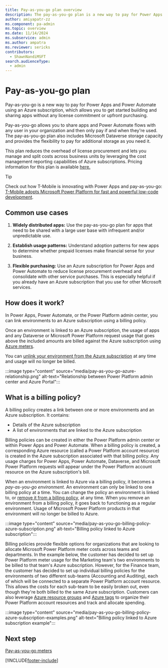 ```yaml
---
title: Pay-as-you-go plan overview 
description: The pay-as-you-go plan is a new way to pay for Power Apps using an Azure subscription, which allows you to get started without any license commitment.
author: amiyapatr-zz
ms.component: pa-admin
ms.topic: overview
ms.date: 11/14/2024
ms.subservice: admin
ms.author: ampatra
ms.reviewer: sericks 
contributors:
  - ShawnNandiMSFT
search.audienceType: 
  - admin
---
```

# Pay-as-you-go plan

<!-- https://go.microsoft.com/fwlink/?linkid=2173947 -->

Pay-as-you-go is a new way to pay for Power Apps and Power Automate using an Azure subscription, which allows you to get started building and sharing apps without any license commitment or upfront purchasing.

Pay-as-you-go allows you to share apps and Power Automate flows with any user in your organization and then only pay if and when they're used. The pay-as-you-go plan also includes Microsoft Dataverse storage capacity and provides the flexibility to pay for additional storage as you need it.

This plan reduces the overhead of license procurement and lets you manage and split costs across business units by leveraging the cost management reporting capabilities of Azure subscriptions. Pricing information for this plan is available [here.](https://go.microsoft.com/fwlink/?linkid=2169167)

> [!TIP]
> Check out how T-Mobile is innovating with Power Apps and pay-as-you-go: [T-Mobile adopts Microsoft Power Platform for fast and powerful low-code development](https://customers.microsoft.com/story/1435340411391867976-t-mobile-telecommunications-power-platform).

## Common use cases

1. **Widely distributed apps:** Use the pay-as-you-go plan for apps that need to be shared with a large user base with infrequent and/or unpredictable use.

2. **Establish usage patterns:** Understand adoption patterns for new apps to determine whether prepaid licenses make financial sense for your business.

3. **Flexible purchasing:** Use an Azure subscription for Power Apps and Power Automate to reduce license procurement overhead and consolidate with other service purchases. This is especially helpful if you already have an Azure subscription that you use for other Microsoft services.

## How does it work?

In Power Apps, Power Automate, or the Power Platform admin center, you can link environments to an Azure subscription using a billing policy.

Once an environment is linked to an Azure subscription, the usage of apps and any Dataverse or Microsoft Power Platform request usage that goes above the included amounts are billed against the Azure subscription using [Azure meters](pay-as-you-go-meters.md).

You can [unlink your environment from the Azure subscription](pay-as-you-go-set-up.md#turning-off-pay-as-you-go) at any time and usage will no longer be billed.

:::image type="content" source="media/pay-as-you-go-azure-relationship.png" alt-text="Relationship between Power Platform admin center and Azure Portal":::

## What is a billing policy?

A billing policy creates a link between one or more environments and an Azure subscription. It contains:

- Details of the Azure subscription
- A list of environments that are linked to the Azure subscription

Billing policies can be created in either the Power Platform admin center or within Power Apps and Power Automate. When a billing policy is created, a corresponding Azure resource (called a Power Platform account resource) is created in the Azure subscription associated with that billing policy. Any usage charges for Power Apps, Power Automate, Dataverse, and Microsoft Power Platform requests will appear under the Power Platform account resource on the Azure subscription's bill.

When an environment is linked to Azure via a billing policy, it becomes a *pay-as-you-go environment*. An environment can only be linked to one billing policy at a time. You can change the policy an environment is linked to, or [remove it from a billing policy](pay-as-you-go-set-up.md#turning-off-pay-as-you-go), at any time. When you remove an environment from a billing policy, it goes back to functioning as a regular environment. Usage of Microsoft Power Platform products in that environment will no longer be billed to Azure. 

:::image type="content" source="media/pay-as-you-go-billing-policy-azure-subscription.png" alt-text="Billing policy linked to Azure subscription":::

Billing policies provide flexible options for organizations that are looking to allocate Microsoft Power Platform meter costs across teams and departments. In the example below, the customer has decided to set up Power Platform meter usage for the Marketing team's two environments to be billed to that team's Azure subscription. However, for the Finance team, the customer has decided to set up individual billing policies for the environments of two different sub-teams (Accounting and Auditing), each of which will be connected to a separate Power Platform account resource. This allows the costs for each sub-team to be easily broken out, even though they're both billed to the same Azure subscription. Customers can also leverage [Azure resource groups](/azure/azure-resource-manager/management/manage-resource-groups-portal) and [Azure tags](/azure/azure-resource-manager/management/tag-resources?tabs=json) to organize their Power Platform account resources and track and allocate spending.

:::image type="content" source="media/pay-as-you-go-billing-policy-azure-subscription-examples.png" alt-text="Billing policy linked to Azure subscription example":::

## Next step

[Pay-as-you-go meters](pay-as-you-go-meters.md)





[!INCLUDE[footer-include](../includes/footer-banner.md)]
